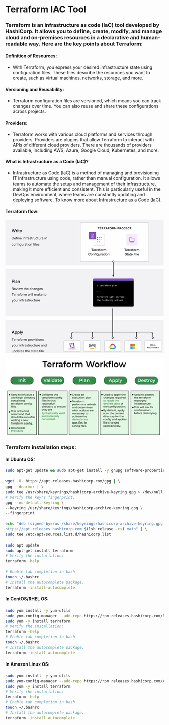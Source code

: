 #                          Terraform IAC Tool

### Terraform is an infrastructure as code (IaC) tool developed by HashiCorp. It allows you to define, create, modify, and manage cloud and on-premises resources in a declarative and human-readable way. Here are the key points about Terraform:

#### Definition of Resources:
- With Terraform, you express your desired infrastructure state using configuration files. These files describe the resources you want to create, such as virtual machines, networks, storage, and more.

#### Versioning and Reusability:
- Terraform configuration files are versioned, which means you can track changes over time. You can also reuse and share these configurations across projects.

#### Providers:
- Terraform works with various cloud platforms and services through providers. Providers are plugins that allow Terraform to interact with APIs of different cloud providers. There are thousands of providers available, including AWS, Azure, Google Cloud, Kubernetes, and more.

#### What is Infrastructure as a Code (IaC)?
- Infrastructure as Code (IaC) is a method of managing and provisioning IT infrastructure using code, rather than manual configuration. It allows teams to automate the setup and management of their infrastructure, making it more efficient and consistent. This is particularly useful in the DevOps environment, where teams are constantly updating and deploying software. To know more about Infrastructure as a Code (IaC).

#### Terraform flow:
![Terraform flow diagram](https://github.com/praveenece431/documents/blob/main/images/terraform-apply.png)

![Terraform flow ](https://github.com/praveenece431/documents/blob/main/images/terraform-workflow.png)

### Terraform installation steps:
#### In Ubuntu OS:
```bash
sudo apt-get update && sudo apt-get install -y gnupg software-properties-common

wget -O- https://apt.releases.hashicorp.com/gpg | \
gpg --dearmor | \
sudo tee /usr/share/keyrings/hashicorp-archive-keyring.gpg > /dev/null
# Verify the key's fingerprint.
gpg --no-default-keyring \
--keyring /usr/share/keyrings/hashicorp-archive-keyring.gpg \
--fingerprint

echo "deb [signed-by=/usr/share/keyrings/hashicorp-archive-keyring.gpg] \
https://apt.releases.hashicorp.com $(lsb_release -cs) main" | \
sudo tee /etc/apt/sources.list.d/hashicorp.list

sudo apt update
sudo apt-get install terraform
# Verify the installation:
terraform -help

# Enable tab completion in bash
touch ~/.bashrc
# Install the autocomplete package.
terraform -install-autocomplete
```
#### In CentOS/RHEL OS:
```bash
sudo yum install -y yum-utils
sudo yum-config-manager --add-repo https://rpm.releases.hashicorp.com/RHEL/hashicorp.repo
sudo yum -y install terraform
# Verify the installation:
terraform -help
# Enable tab completion in bash
touch ~/.bashrc
# Install the autocomplete package.
terraform -install-autocomplete
```

#### In Amazon Linux OS:
```bash
sudo yum install -y yum-utils
sudo yum-config-manager --add-repo https://rpm.releases.hashicorp.com/AmazonLinux/hashicorp.repo
sudo yum -y install terraform
# Verify the installation:
terraform -help
# Enable tab completion in bash
touch ~/.bashrc
# Install the autocomplete package.
terraform -install-autocomplete
```
